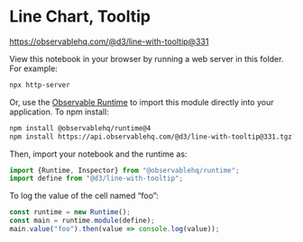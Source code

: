 # Line Chart, Tooltip

https://observablehq.com/@d3/line-with-tooltip@331

View this notebook in your browser by running a web server in this folder. For
example:

~~~sh
npx http-server
~~~

Or, use the [Observable Runtime](https://github.com/observablehq/runtime) to
import this module directly into your application. To npm install:

~~~sh
npm install @observablehq/runtime@4
npm install https://api.observablehq.com/@d3/line-with-tooltip@331.tgz?v=3
~~~

Then, import your notebook and the runtime as:

~~~js
import {Runtime, Inspector} from "@observablehq/runtime";
import define from "@d3/line-with-tooltip";
~~~

To log the value of the cell named “foo”:

~~~js
const runtime = new Runtime();
const main = runtime.module(define);
main.value("foo").then(value => console.log(value));
~~~
